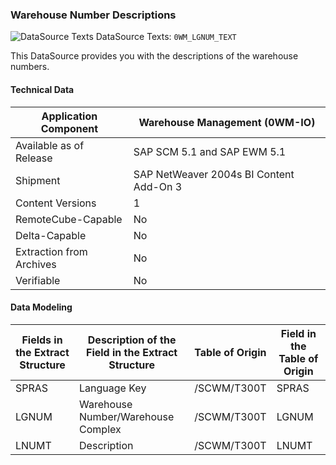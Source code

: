 ### Warehouse Number Descriptions

![DataSource Texts](https://help.sap.com/doc/saphelp_ewm94/9.4/en-US/graphics/BICObjDataSourceTextsMasterData.gif) DataSource Texts: `0WM_LGNUM_TEXT`

 This DataSource provides you with the descriptions of the warehouse numbers.

#### Technical Data

| Application Component    | Warehouse Management (0WM-IO)           |
| ------------------------ | --------------------------------------- |
| Available as of Release  | SAP SCM 5.1 and SAP EWM 5.1             |
| Shipment                 | SAP NetWeaver 2004s BI Content Add-On 3 |
| Content Versions         | 1                                       |
| RemoteCube-Capable       | No                                      |
| Delta-Capable            | No                                      |
| Extraction from Archives | No                                      |
| Verifiable               | No                                      |

#### Data Modeling

| Fields in the Extract Structure | Description of the Field in the Extract Structure | Table of Origin | Field in the Table of Origin |
| ------------------------------- | ------------------------------------------------- | --------------- | ---------------------------- |
| SPRAS                           | Language Key                                      | /SCWM/T300T     | SPRAS                        |
| LGNUM                           | Warehouse Number/Warehouse Complex                | /SCWM/T300T     | LGNUM                        |
| LNUMT                           | Description                                       | /SCWM/T300T     | LNUMT                        |